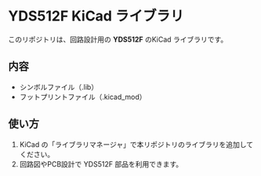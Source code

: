 # YDS512F KiCad ライブラリ

このリポジトリは、回路設計用の **YDS512F** のKiCad ライブラリです。

## 内容

- シンボルファイル（.lib）
- フットプリントファイル（.kicad_mod）

## 使い方

1. KiCad の「ライブラリマネージャ」で本リポジトリのライブラリを追加してください。
2. 回路図やPCB設計で YDS512F 部品を利用できます。
